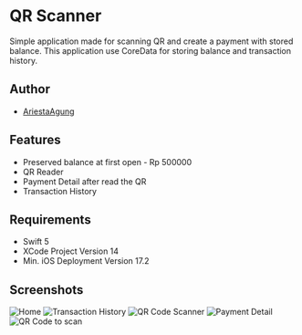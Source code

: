 
# QR Scanner

Simple application made for scanning QR and create a payment with stored balance. This application use CoreData for storing balance and transaction history.




## Author

- [AriestaAgung](https://www.github.com/AriestaAgung)


## Features

- Preserved balance at first open - Rp 500000
- QR Reader
- Payment Detail after read the QR
- Transaction History


## Requirements

- Swift 5
- XCode Project Version 14
- Min. iOS Deployment Version 17.2
## Screenshots

![Home](https://ibb.co/R3dvrCF)
![Transaction History](https://ibb.co/mCmmHcL)
![QR Code Scanner](https://ibb.co/FH85CmW)
![Payment Detail](https://ibb.co/4Yx80Ls)
![QR Code to scan](https://ibb.co/KXYyMb5)

